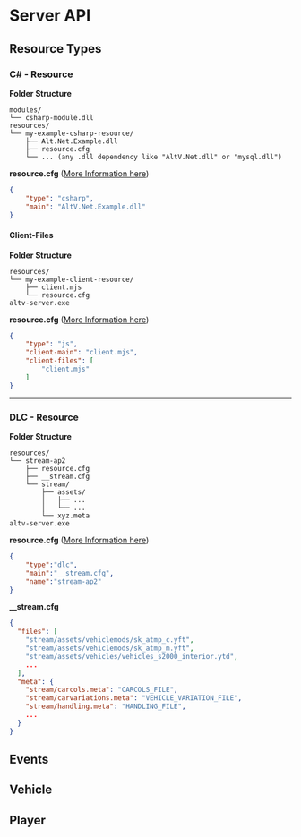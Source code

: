# Server API

## Resource Types

### C# - Resource

**Folder Structure**

```
modules/
└── csharp-module.dll
resources/
└── my-example-csharp-resource/
    ├── Alt.Net.Example.dll
    ├── resource.cfg
    └── ... (any .dll dependency like "AltV.Net.dll" or "mysql.dll")
```

**resource.cfg** ([More Information here](Resources/Resource.cfg))

```json
{
    "type": "csharp",
	"main": "AltV.Net.Example.dll"
}
```

#### Client-Files

**Folder Structure**

```
resources/
└── my-example-client-resource/
    ├── client.mjs
    └── resource.cfg
altv-server.exe
```

**resource.cfg** ([More Information here](Resources/Resource.cfg))

```json
{
    "type": "js",
	"client-main": "client.mjs",
	"client-files": [ 
    	"client.mjs" 
    ]
}
```

<hr/>

### DLC - Resource

**Folder Structure**

```
resources/
└── stream-ap2
    ├── resource.cfg
    ├── __stream.cfg
    └── stream/
        ├── assets/
        │   ├── ...
        │   └── ...
        └── xyz.meta
altv-server.exe
```

**resource.cfg** ([More Information here](Resources/Resource.cfg))

```json
{
    "type":"dlc",
    "main":"__stream.cfg",
    "name":"stream-ap2"
}
```

**__stream.cfg**

```json
{
  "files": [
    "stream/assets/vehiclemods/sk_atmp_c.yft",
    "stream/assets/vehiclemods/sk_atmp_m.yft",
    "stream/assets/vehicles/vehicles_s2000_interior.ytd",
    ...
  ],
  "meta": {
    "stream/carcols.meta": "CARCOLS_FILE",
    "stream/carvariations.meta": "VEHICLE_VARIATION_FILE",
    "stream/handling.meta": "HANDLING_FILE",
    ...
  }
}
```



## Events

## Vehicle

## Player